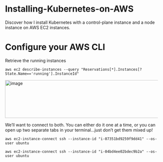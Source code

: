 # Installing-Kubernetes-on-AWS
Discover how I install Kubernetes with a control-plane instance and a node instance on AWS EC2 instances.

# Configure your AWS CLI
Retrieve the running instances

    aws ec2 describe-instances --query "Reservations[*].Instances[?State.Name=='running'].InstanceId"

<img width="619" height="125" alt="image" src="https://github.com/user-attachments/assets/021ad56d-bad6-4dfd-8742-2ea35bc7cfed" />

    
We’ll want to connect to both. You can either do it one at a time, or you can open up two separate tabs in your terminal…just don’t get them mixed up!

    aws ec2-instance-connect ssh --instance-id "i-07351bd9259f9dd41" --os-user ubuntu
    
    aws ec2-instance-connect ssh --instance-id "i-04bd4ee02bdec9b2a" --os-user ubuntu
